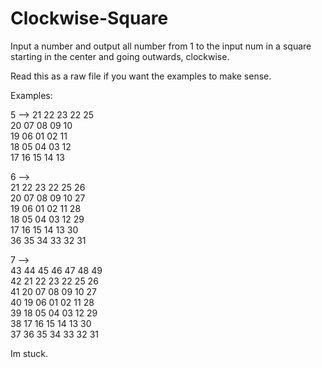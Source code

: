 # Clockwise-Square

Input a number and output all number from 1 to the input num in a square starting in the center and going outwards, clockwise.

Read this as a raw file if you want the examples to make sense.

Examples:

5 -->
       21 22 23 22 25  
       20 07 08 09 10  
       19 06 01 02 11  
       18 05 04 03 12  
       17 16 15 14 13
       
6 -->  
        21 22 23 22 25 26  
        20 07 08 09 10 27  
        19 06 01 02 11 28  
        18 05 04 03 12 29  
        17 16 15 14 13 30  
        36 35 34 33 32 31  
       
7 -->  
        43 44 45 46 47 48 49  
        42 21 22 23 22 25 26  
        41 20 07 08 09 10 27  
        40 19 06 01 02 11 28  
        39 18 05 04 03 12 29  
        38 17 16 15 14 13 30  
        37 36 35 34 33 32 31 


Im stuck.
